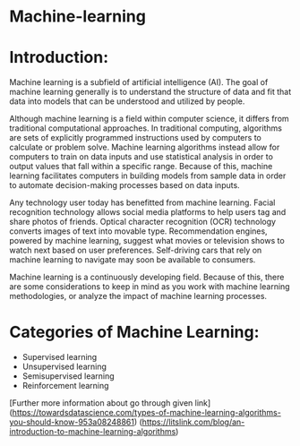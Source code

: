 # Machine-learning

# **Introduction**:

Machine learning is a subfield of artificial intelligence (AI). The goal of machine learning generally is to understand the structure of data and fit that data into models that can be understood and utilized by people.

Although machine learning is a field within computer science, it differs from traditional computational approaches. In traditional computing, algorithms are sets of explicitly programmed instructions used by computers to calculate or problem solve. Machine learning algorithms instead allow for computers to train on data inputs and use statistical analysis in order to output values that fall within a specific range. Because of this, machine learning facilitates computers in building models from sample data in order to automate decision-making processes based on data inputs.

Any technology user today has benefitted from machine learning. Facial recognition technology allows social media platforms to help users tag and share photos of friends. Optical character recognition (OCR) technology converts images of text into movable type. Recommendation engines, powered by machine learning, suggest what movies or television shows to watch next based on user preferences. Self-driving cars that rely on machine learning to navigate may soon be available to consumers.

Machine learning is a continuously developing field. Because of this, there are some considerations to keep in mind as you work with machine learning methodologies, or analyze the impact of machine learning processes.

# **Categories of Machine Learning**:

- Supervised learning
- Unsupervised learning
- Semisupervised learning
- Reinforcement learning

[Further more information about go through given link]
(https://towardsdatascience.com/types-of-machine-learning-algorithms-you-should-know-953a08248861)
(https://litslink.com/blog/an-introduction-to-machine-learning-algorithms)
